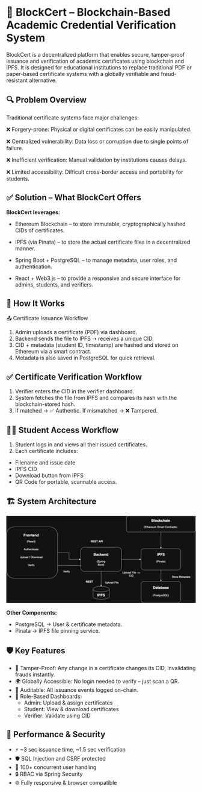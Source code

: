 # 📜 BlockCert – Blockchain-Based Academic Credential Verification System

BlockCert is a decentralized platform that enables secure, tamper-proof issuance and verification of academic certificates using blockchain and IPFS. It is designed for educational institutions to replace traditional PDF or paper-based certificate systems with a globally verifiable and fraud-resistant alternative.
<br>

## 🔍 Problem Overview
Traditional certificate systems face major challenges:

❌ Forgery-prone: Physical or digital certificates can be easily manipulated.

❌ Centralized vulnerability: Data loss or corruption due to single points of failure.

❌ Inefficient verification: Manual validation by institutions causes delays.

❌ Limited accessibility: Difficult cross-border access and portability for students.

## ✅ Solution – What BlockCert Offers
**BlockCert leverages:**

- Ethereum Blockchain – to store immutable, cryptographically hashed CIDs of certificates.

- IPFS (via Pinata) – to store the actual certificate files in a decentralized manner.

- Spring Boot + PostgreSQL – to manage metadata, user roles, and authentication.

- React + Web3.js – to provide a responsive and secure interface for admins, students, and verifiers.

## 🧠 How It Works
📤 Certificate Issuance Workflow
1. Admin uploads a certificate (PDF) via dashboard.
2. Backend sends the file to IPFS ➝ receives a unique CID.
3. CID + metadata (student ID, timestamp) are hashed and stored on Ethereum via a smart contract.
4. Metadata is also saved in PostgreSQL for quick retrieval.

## ✅ Certificate Verification Workflow
1. Verifier enters the CID in the verifier dashboard.
2. System fetches the file from IPFS and compares its hash with the blockchain-stored hash.
3. If matched → ✅ Authentic. If mismatched → ❌ Tampered.

## 👨‍🎓 Student Access Workflow
1. Student logs in and views all their issued certificates.
2. Each certificate includes: 
  - Filename and issue date 
  - IPFS CID
  - Download button from IPFS
  - QR Code for portable, scannable access.


## 🏗️ System Architecture
![System Architecture](./assets/blockcert-system-arch.png)

**Other Components:**
- PostgreSQL → User & certificate metadata.
- Pinata → IPFS file pinning service.

## 🛡️ Key Features
- 🔐 Tamper-Proof: Any change in a certificate changes its CID, invalidating frauds instantly.
- 🌍 Globally Accessible: No login needed to verify – just scan a QR.
- 🔎 Auditable: All issuance events logged on-chain.
- 🧾 Role-Based Dashboards:
  - Admin: Upload & assign certificates
  - Student: View & download certificates
  - Verifier: Validate using CID

## 🧪 Performance & Security
- ⚡ ~3 sec issuance time, ~1.5 sec verification
- 🛡️ SQL Injection and CSRF protected
- 👥 100+ concurrent user handling
- 🔒 RBAC via Spring Security
- 🌐 Fully responsive & browser compatible
